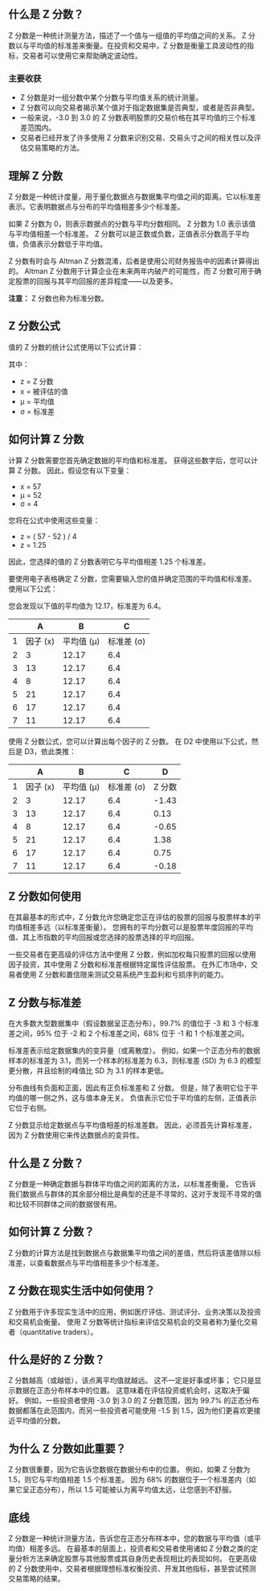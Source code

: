 ## 什么是 Z 分数？

Z 分数是一种统计测量方法，描述了一个值与一组值的平均值之间的关系。 Z 分数以与平均值的标准差来衡量。在投资和交易中，Z 分数是衡量工具波动性的指标，交易者可以使用它来帮助确定波动性。

### 主要收获

- Z 分数是对一组分数中某个分数与平均值关系的统计测量。
- Z 分数可以向交易者揭示某个值对于指定数据集是否典型，或者是否非典型。
- 一般来说，-3.0 到 3.0 的 Z 分数表明股票的交易价格在其平均值的三个标准差范围内。
- 交易者已经开发了许多使用 Z 分数来识别交易、交易头寸之间的相关性以及评估交易策略的方法。

## 理解 Z 分数

Z 分数是一种统计度量，用于量化数据点与数据集平均值之间的距离。它以标准差表示。它表明数据点与分布的平均值相差多少个标准差。

如果 Z 分数为 0，则表示数据点的分数与平均分数相同。 Z 分数为 1.0 表示该值与平均值相差一个标准差。 Z 分数可以是正数或负数，正值表示分数高于平均值，负值表示分数低于平均值。

Z 分数有时会与 Altman Z 分数混淆，后者是使用公司财务报告中的因素计算得出的。 Altman Z 分数用于计算企业在未来两年内破产的可能性，而 Z 分数可用于确定股票的回报与其平均回报的差异程度——以及更多。

**注意：** Z 分数也称为标准分数。

## Z 分数公式

值的 Z 分数的统计公式使用以下公式计算：

其中：

- z = Z 分数
- x = 被评估的值
- μ = 平均值
- σ = 标准差

## 如何计算 Z 分数

计算 Z 分数需要您首先确定数据的平均值和标准差。 获得这些数字后，您可以计算 Z 分数。 因此，假设您有以下变量：

- x = 57
- μ = 52
- σ = 4

您将在公式中使用这些变量：

- z = ( 57 - 52 ) / 4
- z = 1.25

因此，您选择的值的 Z 分数表明它与平均值相差 1.25 个标准差。

要使用电子表格确定 Z 分数，您需要输入您的值并确定范围的平均值和标准差。 使用以下公式：

您会发现以下值的平均值为 12.17，标准差为 6.4。

||A|B|C
|---|---|---|---|
|1|因子 (x)|平均值 (μ)|标准差 (σ)
|2|3|12.17|6.4
|3|13|12.17|6.4
|4|8|12.17|6.4
|5|21|12.17|6.4
|6|17|12.17|6.4
|7|11|12.17|6.4

使用 Z 分数公式，您可以计算出每个因子的 Z 分数。 在 D2 中使用以下公式，然后是 D3，依此类推：

||A|B|C|D
|---|---|---|---|---|
|1|因子 (x)|平均值 (μ)|标准差 (σ)|Z 分数
|2|3|12.17|6.4|-1.43
|3|13|12.17|6.4|0.13
|4|8|12.17|6.4|-0.65
|5|21|12.17|6.4|1.38
|6|17|12.17|6.4|0.75
|7|11|12.17|6.4|-0.18

## Z 分数如何使用

在其最基本的形式中，Z 分数允许您确定您正在评估的股票的回报与股票样本的平均值相差多远（以标准差衡量）。 您拥有的平均分数可以是股票年度回报的平均值、其上市指数的平均回报或您选择的股票选择的平均回报。

一些交易者在更高级的评估方法中使用 Z 分数，例如加权每只股票的回报以使用因子投资，其中使用 Z 分数和标准差根据特定属性评估股票。 在外汇市场中，交易者使用 Z 分数和置信限来测试交易系统产生盈利和亏损序列的能力。

## Z 分数与标准差

在大多数大型数据集中（假设数据呈正态分布），99.7% 的值位于 -3 和 3 个标准差之间，95% 位于 -2 和 2 个标准差之间，68% 位于 -1 和 1 个标准差之间。

标准差表示给定数据集内的变异量（或离散度）。 例如，如果一个正态分布的数据样本的标准差为 3.1，而另一个样本的标准差为 6.3，则标准差 (SD) 为 6.3 的模型更分散，并且绘制的峰值比 SD 为 3.1 的样本更低。

分布曲线有负面和正面，因此有正负标准差和 Z 分数。 但是，除了表明它位于平均值的哪一侧之外，这与值本身无关。 负值表示它位于平均值的左侧，正值表示它位于右侧。

Z 分数显示给定数据点与平均值相差的标准差数。 因此，必须首先计算标准差，因为 Z 分数使用它来传达数据点的变异性。

## 什么是 Z 分数？

Z 分数是一种确定数据与群体平均值之间的距离的方法，以标准差衡量。 它告诉我们数据点与群体的其余部分相比是典型的还是不寻常的，这对于发现不寻常的值和比较不同群体之间的数据很有用。

## 如何计算 Z 分数？

Z 分数的计算方法是找到数据点与数据集平均值之间的差值，然后将该差值除以标准差，以查看数据点与平均值相差多少个标准差。

## Z 分数在现实生活中如何使用？

Z 分数用于许多现实生活中的应用，例如医疗评估、测试评分、业务决策以及投资和交易机会衡量。 使用 Z 分数等统计指标来评估交易机会的交易者称为量化交易者（quantitative traders）。

## 什么是好的 Z 分数？

Z 分数越高（或越低），该点离平均值就越远。 这不一定是好事或坏事； 它只是显示数据在正态分布样本中的位置。 这意味着在评估投资或机会时，这取决于偏好。 例如，一些投资者使用 -3.0 到 3.0 的 Z 分数范围，因为 99.7% 的正态分布数据都落在此范围内，而另一些投资者可能使用 -1.5 到 1.5，因为他们更喜欢更接近平均值的分数。

## 为什么 Z 分数如此重要？

Z 分数很重要，因为它告诉您数据在数据分布中的位置。 例如，如果 Z 分数为 1.5，则它与平均值相差 1.5 个标准差。 因为 68% 的数据位于一个标准差内（如果它呈正态分布），所以 1.5 可能被认为离平均值太远，让您感到不舒服。

## 底线

Z 分数是一种统计测量方法，告诉您在正态分布样本中，您的数据与平均值（或平均值）相差多远。 在最基本的层面上，投资者和交易者使用诸如 Z 分数之类的定量分析方法来确定股票与其他股票或其自身历史表现相比的表现如何。 在更高级的 Z 分数使用中，交易者根据理想标准权衡投资、开发其他指标，甚至尝试预测交易策略的结果。

